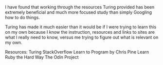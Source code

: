 I have found that working through the resources Turing provided has been extremely beneficial and much more focused study than simply Googling how to do things.

Turing has made it much easier than it would be if I were trying to learn this on my own because I know the instruction, resources and links to sites are what I really need to know, versus me trying to figure out what is relevant on my own.


Resources:
Turing
StackOverflow
Learn to Program by Chris Pine
Learn Ruby the Hard Way
The Odin Project
